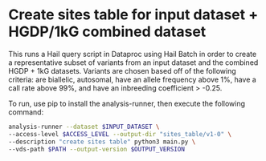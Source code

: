 # Create sites table for input dataset + HGDP/1kG combined dataset

This runs a Hail query script in Dataproc using Hail Batch in order to create a representative subset of variants from an input dataset and the combined HGDP + 1kG datasets. Variants are chosen based off of the following criteria: are biallelic, autosomal, have an allele frequency above 1%, have a call rate above 99%, and have an inbreeding coefficient > -0.25.

To run, use pip to install the analysis-runner, then execute the following command:

```sh
analysis-runner --dataset $INPUT_DATASET \
--access-level $ACCESS_LEVEL --output-dir "sites_table/v1-0" \
--description "create sites table" python3 main.py \
--vds-path $PATH --output-version $OUTPUT_VERSION
```
